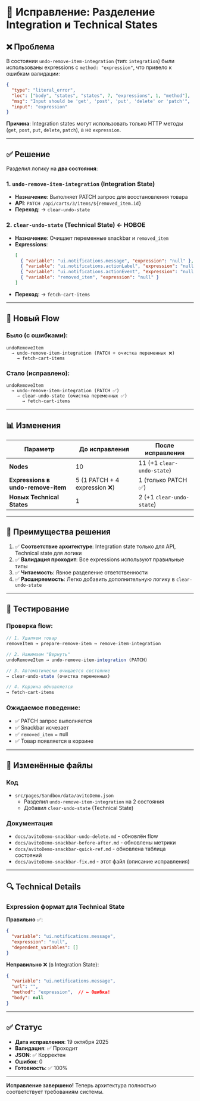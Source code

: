 # 🔧 Исправление: Разделение Integration и Technical States

## ❌ Проблема

В состоянии `undo-remove-item-integration` (тип: `integration`) были использованы expressions с `method: "expression"`, что привело к ошибкам валидации:

```json
{
  "type": "literal_error",
  "loc": ["body", "states", "states", 7, "expressions", 1, "method"],
  "msg": "Input should be 'get', 'post', 'put', 'delete' or 'patch'",
  "input": "expression"
}
```

**Причина**: Integration states могут использовать только HTTP методы (`get`, `post`, `put`, `delete`, `patch`), а не `expression`.

---

## ✅ Решение

Разделил логику на **два состояния**:

### 1. `undo-remove-item-integration` (Integration State)
- **Назначение**: Выполняет PATCH запрос для восстановления товара
- **API**: `PATCH /api/carts/3/items/${removed_item.id}`
- **Переход**: → `clear-undo-state`

### 2. `clear-undo-state` (Technical State) ← **НОВОЕ**
- **Назначение**: Очищает переменные snackbar и `removed_item`
- **Expressions**:
  ```json
  [
    { "variable": "ui.notifications.message", "expression": "null" },
    { "variable": "ui.notifications.actionLabel", "expression": "null" },
    { "variable": "ui.notifications.actionEvent", "expression": "null" },
    { "variable": "removed_item", "expression": "null" }
  ]
  ```
- **Переход**: → `fetch-cart-items`

---

## 🔄 Новый Flow

### Было (с ошибками):
```
undoRemoveItem 
  → undo-remove-item-integration (PATCH + очистка переменных ❌)
    → fetch-cart-items
```

### Стало (исправлено):
```
undoRemoveItem 
  → undo-remove-item-integration (PATCH ✅)
    → clear-undo-state (очистка переменных ✅)
      → fetch-cart-items
```

---

## 📊 Изменения

| Параметр | До исправления | После исправления |
|----------|---------------|-------------------|
| **Nodes** | 10 | 11 (+1 `clear-undo-state`) |
| **Expressions в undo-remove-item** | 5 (1 PATCH + 4 expression ❌) | 1 (только PATCH ✅) |
| **Новых Technical States** | 1 | 2 (+1 `clear-undo-state`) |

---

## 🎯 Преимущества решения

1. ✅ **Соответствие архитектуре**: Integration state только для API, Technical state для логики
2. ✅ **Валидация проходит**: Все expressions используют правильные типы
3. ✅ **Читаемость**: Явное разделение ответственности
4. ✅ **Расширяемость**: Легко добавить дополнительную логику в `clear-undo-state`

---

## 🧪 Тестирование

### Проверка flow:
```javascript
// 1. Удаляем товар
removeItem → prepare-remove-item → remove-item-integration

// 2. Нажимаем "Вернуть"
undoRemoveItem → undo-remove-item-integration (PATCH)

// 3. Автоматически очищается состояние
→ clear-undo-state (очистка переменных)

// 4. Корзина обновляется
→ fetch-cart-items
```

### Ожидаемое поведение:
- ✅ PATCH запрос выполняется
- ✅ Snackbar исчезает
- ✅ `removed_item` = null
- ✅ Товар появляется в корзине

---

## 📝 Изменённые файлы

### Код
- `src/pages/Sandbox/data/avitoDemo.json`
  - Разделил `undo-remove-item-integration` на 2 состояния
  - Добавил `clear-undo-state` (Technical State)

### Документация
- `docs/avitoDemo-snackbar-undo-delete.md` - обновлён flow
- `docs/avitoDemo-snackbar-before-after.md` - обновлены метрики
- `docs/avitoDemo-snackbar-quick-ref.md` - обновлена таблица состояний
- `docs/avitoDemo-snackbar-fix.md` - этот файл (описание исправления)

---

## 🔍 Technical Details

### Expression формат для Technical State

**Правильно** ✅:
```json
{
  "variable": "ui.notifications.message",
  "expression": "null",
  "dependent_variables": []
}
```

**Неправильно** ❌ (в Integration State):
```json
{
  "variable": "ui.notifications.message",
  "url": "",
  "method": "expression",  // ← Ошибка!
  "body": null
}
```

---

## ✅ Статус

- **Дата исправления**: 19 октября 2025
- **Валидация**: ✅ Проходит
- **JSON**: ✅ Корректен
- **Ошибок**: 0
- **Готовность**: ✅ 100%

---

**Исправление завершено!** Теперь архитектура полностью соответствует требованиям системы.
